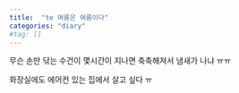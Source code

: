 ```yaml
---
title:  "te 여름은 여름이다"
categories: "diary"
#tag: []
---
```


무슨 손만 닦는 수건이 몇시간이 지나면 축축해져서 냄새가 나냐 ㅠㅠ 

화장실에도 에어컨 있는 집에서 살고 싶다 ㅠ
